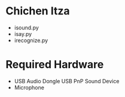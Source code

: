 # Chichen Itza

- isound.py
- isay.py
- irecognize.py

# Required Hardware

- USB Audio Dongle USB PnP Sound Device
- Microphone

